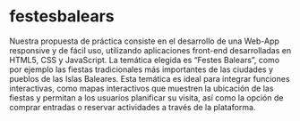 # festesbalears
 Nuestra propuesta de práctica consiste en el desarrollo de una Web-App responsive y de fácil uso, utilizando aplicaciones front-end desarrolladas en HTML5, CSS y JavaScript. La temática elegida es “Festes Balears”, como por ejemplo las fiestas tradicionales más importantes de las ciudades y pueblos de las Islas Baleares. Esta temática es ideal para integrar funciones interactivas, como mapas interactivos que muestren la ubicación de las fiestas y permitan a los usuarios planificar su visita, así como la opción de comprar entradas o reservar actividades a través de la plataforma.
